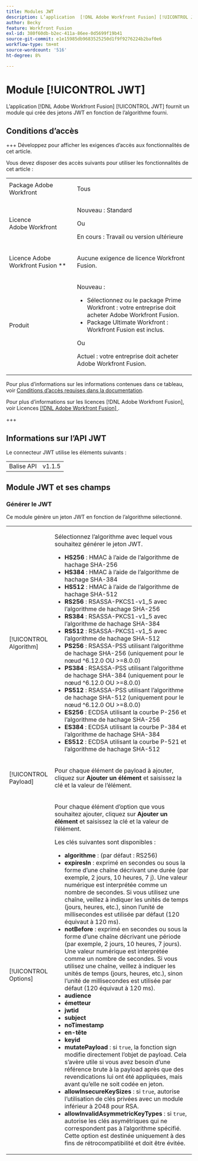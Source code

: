 ```yaml
---
title: Modules JWT
description: L’application  [!DNL Adobe Workfront Fusion] [!UICONTROL JWT] fournit un module qui crée des jetons JWT en fonction de l’algorithme fourni.
author: Becky
feature: Workfront Fusion
exl-id: 380f60db-b2ec-411a-86ee-0d5699f19b41
source-git-commit: e1e15985db9683525250d1f9f9276224b2baf0e6
workflow-type: tm+mt
source-wordcount: '516'
ht-degree: 8%

---
```


# Module [!UICONTROL JWT]

L’application [!DNL Adobe Workfront Fusion] [!UICONTROL JWT] fournit un module qui crée des jetons JWT en fonction de l’algorithme fourni.

## Conditions d’accès

+++ Développez pour afficher les exigences d’accès aux fonctionnalités de cet article.

Vous devez disposer des accès suivants pour utiliser les fonctionnalités de cet article :

<table style="table-layout:auto">
 <col> 
 <col> 
 <tbody> 
  <tr> 
   <td role="rowheader">Package Adobe Workfront</td> 
   <td> <p>Tous</p> </td> 
  </tr> 
  <tr data-mc-conditions=""> 
   <td role="rowheader">Licence Adobe Workfront</td> 
   <td> <p>Nouveau : Standard</p><p>Ou</p><p>En cours : Travail ou version ultérieure</p> </td> 
  </tr> 
  <tr> 
   <td role="rowheader">Licence Adobe Workfront Fusion **</td> 
   <td>
   <p>Aucune exigence de licence Workfront Fusion.</p>
   </td> 
  </tr> 
  <tr> 
   <td role="rowheader">Produit</td> 
   <td>
   <p>Nouveau :</p> <ul><li>Sélectionnez ou le package Prime Workfront : votre entreprise doit acheter Adobe Workfront Fusion.</li><li>Package Ultimate Workfront : Workfront Fusion est inclus.</li></ul>
   <p>Ou</p>
   <p>Actuel : votre entreprise doit acheter Adobe Workfront Fusion.</p>
   </td> 
  </tr>
 </tbody> 
</table>

Pour plus d’informations sur les informations contenues dans ce tableau, voir [Conditions d’accès requises dans la documentation](/help/workfront-fusion/references/licenses-and-roles/access-level-requirements-in-documentation.md).

Pour plus d’informations sur les licences [!DNL Adobe Workfront Fusion], voir Licences [[!DNL Adobe Workfront Fusion] ](/help/workfront-fusion/set-up-and-manage-workfront-fusion/licensing-operations-overview/license-automation-vs-integration.md).

+++

## Informations sur l’API JWT

Le connecteur JWT utilise les éléments suivants :

<table style="table-layout:auto"> 
 <col> 
 <col> 
 <tbody> 
   <tr> 
   <td role="rowheader">Balise API</td> 
   <td>v1.1.5</td> 
  </tr>
 </tbody> 
 </table>

## Module JWT et ses champs

### Générer le JWT

Ce module génère un jeton JWT en fonction de l’algorithme sélectionné.

<table style="table-layout:auto"> 
 <col data-mc-conditions=""> 
 <col data-mc-conditions=""> 
 <tbody> 
  <tr> 
   <td role="rowheader">[!UICONTROL Algorithm]</td> 
   <td> <p>Sélectionnez l’algorithme avec lequel vous souhaitez générer le jeton JWT.</p> <ul>
   <li><b>HS256</b> : HMAC à l’aide de l’algorithme de hachage SHA-256</li>
   <li><b>HS384</b> : HMAC à l’aide de l’algorithme de hachage SHA-384</li>
   <li><b>HS512</b> : HMAC à l’aide de l’algorithme de hachage SHA-512</li>
   <li><b>RS256</b> : RSASSA-PKCS1-v1_5 avec l’algorithme de hachage SHA-256</li>
   <li><b>RS384</b> : RSASSA-PKCS1-v1_5 avec l’algorithme de hachage SHA-384</li>
   <li><b>RS512</b> : RSASSA-PKCS1-v1_5 avec l’algorithme de hachage SHA-512</li>
   <li><b>PS256</b> : RSASSA-PSS utilisant l’algorithme de hachage SHA-256 (uniquement pour le nœud ^6.12.0 OU &gt;=8.0.0)</li>
   <li><b>PS384</b> : RSASSA-PSS utilisant l’algorithme de hachage SHA-384 (uniquement pour le nœud ^6.12.0 OU &gt;=8.0.0)</li>
   <li><b>PS512</b> : RSASSA-PSS utilisant l’algorithme de hachage SHA-512 (uniquement pour le nœud ^6.12.0 OU &gt;=8.0.0)</li>
   <li><b>ES256</b> : ECDSA utilisant la courbe P-256 et l’algorithme de hachage SHA-256</li>
   <li><b>ES384</b> : ECDSA utilisant la courbe P-384 et l’algorithme de hachage SHA-384</li>
   <li><b>ES512</b> : ECDSA utilisant la courbe P-521 et l’algorithme de hachage SHA-512</li>
   </ul></td> 
  </tr> 
  <tr> 
   <td role="rowheader">[!UICONTROL Payload] </td> 
   <td> <p>Pour chaque élément de payload à ajouter, cliquez sur <b>Ajouter un élément</b> et saisissez la clé et la valeur de l’élément.</p> </td> 
  </tr> 
  <tr> 
   <td role="rowheader">[!UICONTROL Options] </td> 
   <td> <p>Pour chaque élément d’option que vous souhaitez ajouter, cliquez sur <b>Ajouter un élément</b> et saisissez la clé et la valeur de l’élément.</p> <p>Les clés suivantes sont disponibles :
   <ul>
   <li><b>algorithme</b> : (par défaut : RS256)</li>
   <li><b>expiresIn</b> : exprimé en secondes ou sous la forme d’une chaîne décrivant une durée (par exemple, 2 jours, 10 heures, 7 j). Une valeur numérique est interprétée comme un nombre de secondes. Si vous utilisez une chaîne, veillez à indiquer les unités de temps (jours, heures, etc.), sinon l’unité de millisecondes est utilisée par défaut (120 équivaut à 120 ms).</li>
   <li><b>notBefore</b> : exprimé en secondes ou sous la forme d’une chaîne décrivant une période (par exemple, 2 jours, 10 heures, 7 jours). Une valeur numérique est interprétée comme un nombre de secondes. Si vous utilisez une chaîne, veillez à indiquer les unités de temps (jours, heures, etc.), sinon l’unité de millisecondes est utilisée par défaut (120 équivaut à 120 ms).
</li>
   <li><b>audience</b></li>
   <li><b>émetteur</b></li>
   <li><b>jwtid</b></li>
   <li><b>subject</b></li>
   <li><b>noTimestamp</b></li>
   <li><b>en-tête</b></li>
   <li><b>keyid</b></li>
   <li><b>mutatePayload</b> : si <code>true</code>, la fonction sign modifie directement l’objet de payload. Cela s’avère utile si vous avez besoin d’une référence brute à la payload après que des revendications lui ont été appliquées, mais avant qu’elle ne soit codée en jeton.</li>
   <li><b>allowInsecureKeySizes</b> : si <code>true</code>, autorise l’utilisation de clés privées avec un module inférieur à 2048 pour RSA.</li>
   <li><b>allowInvalidAsymmetricKeyTypes</b> : si <code>true</code>, autorise les clés asymétriques qui ne correspondent pas à l’algorithme spécifié. Cette option est destinée uniquement à des fins de rétrocompatibilité et doit être évitée.</li>
   </ul>
   </td> 
  </tr> 
 </tbody> 
</table>
